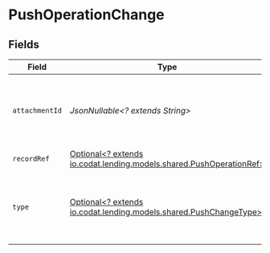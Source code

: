 # PushOperationChange


## Fields

| Field                                                                                                          | Type                                                                                                           | Required                                                                                                       | Description                                                                                                    |
| -------------------------------------------------------------------------------------------------------------- | -------------------------------------------------------------------------------------------------------------- | -------------------------------------------------------------------------------------------------------------- | -------------------------------------------------------------------------------------------------------------- |
| `attachmentId`                                                                                                 | *JsonNullable<? extends String>*                                                                               | :heavy_minus_sign:                                                                                             | Unique identifier for the attachment created otherwise null.                                                   |
| `recordRef`                                                                                                    | [Optional<? extends io.codat.lending.models.shared.PushOperationRef>](../../models/shared/PushOperationRef.md) | :heavy_minus_sign:                                                                                             | N/A                                                                                                            |
| `type`                                                                                                         | [Optional<? extends io.codat.lending.models.shared.PushChangeType>](../../models/shared/PushChangeType.md)     | :heavy_minus_sign:                                                                                             | Type of change being applied to record in third party platform.                                                |